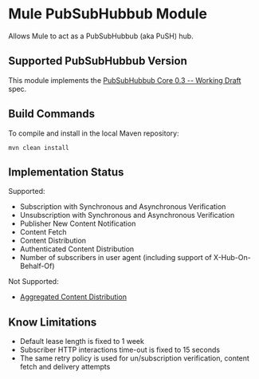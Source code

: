 Mule PubSubHubbub Module
========================

Allows Mule to act as a PubSubHubbub (aka PuSH) hub.

Supported PubSubHubbub Version
------------------------------

This module implements the [PubSubHubbub Core 0.3 -- Working Draft](http://pubsubhubbub.googlecode.com/svn/trunk/pubsubhubbub-core-0.3.html) spec.


Build Commands
--------------

To compile and install in the local Maven repository:

    mvn clean install  
    
    
Implementation Status
---------------------

Supported:

- Subscription with Synchronous and Asynchronous Verification
- Unsubscription with Synchronous and Asynchronous Verification
- Publisher New Content Notification
- Content Fetch
- Content Distribution
- Authenticated Content Distribution
- Number of subscribers in user agent (including support of X-Hub-On-Behalf-Of)


Not Supported:

- [Aggregated Content Distribution](http://pubsubhubbub.googlecode.com/svn/trunk/pubsubhubbub-core-0.3.html#aggregatedistribution)

    
Know Limitations
----------------

- Default lease length is fixed to 1 week
- Subscriber HTTP interactions time-out is fixed to 15 seconds
- The same retry policy is used for un/subscription verification, content fetch and delivery attempts
